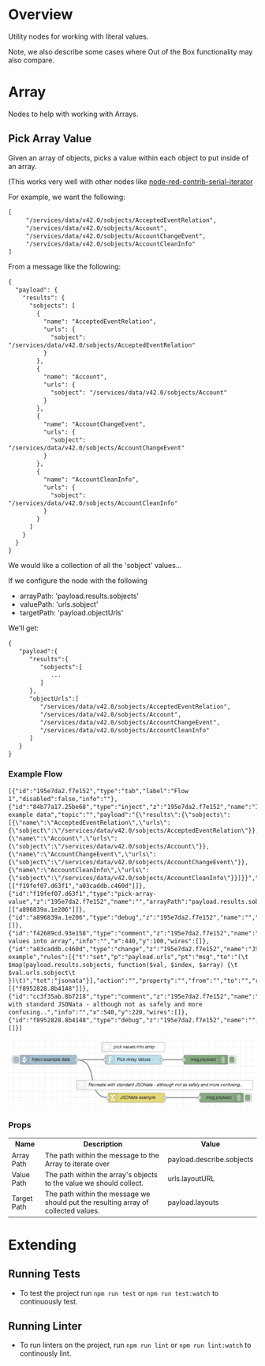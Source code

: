 # Overview

Utility nodes for working with literal values.

Note, we also describe some cases where Out of the Box functionality may also compare.

# Array

Nodes to help with working with Arrays.

## Pick Array Value

Given an array of objects, picks a value within each object to put inside of an array.

(This works very well with other nodes like [node-red-contrib-serial-iterator](https://flows.nodered.org/node/node-red-contrib-serial-iterator)

For example, we want the following:

	[
		 "/services/data/v42.0/sobjects/AcceptedEventRelation",
		 "/services/data/v42.0/sobjects/Account",
		 "/services/data/v42.0/sobjects/AccountChangeEvent",
		 "/services/data/v42.0/sobjects/AccountCleanInfo"
	]

From a message like the following:

	{
	  "payload": {
		"results": {
		  "sobjects": [
			{
			  "name": "AcceptedEventRelation",
			  "urls": {
				"sobject": "/services/data/v42.0/sobjects/AcceptedEventRelation"
			  }
			},
			{
			  "name": "Account",
			  "urls": {
				"sobject": "/services/data/v42.0/sobjects/Account"
			  }
			},
			{
			  "name": "AccountChangeEvent",
			  "urls": {
				"sobject": "/services/data/v42.0/sobjects/AccountChangeEvent"
			  }
			},
			{
			  "name": "AccountCleanInfo",
			  "urls": {
				"sobject": "/services/data/v42.0/sobjects/AccountCleanInfo"
			  }
			}
		  ]
		}
	  }
	}

We would like a collection of all the 'sobject' values...

If we configure the node with the following

* arrayPath: 'payload.results.sobjects'
* valuePath: 'urls.sobject'
* targetPath: 'payload.objectUrls'

We'll get:

	{
	   "payload":{
		  "results":{
			 "sobjects":[
				...
			 ]
		  },
		  "objectUrls":[
			 "/services/data/v42.0/sobjects/AcceptedEventRelation",
			 "/services/data/v42.0/sobjects/Account",
			 "/services/data/v42.0/sobjects/AccountChangeEvent",
			 "/services/data/v42.0/sobjects/AccountCleanInfo"
		  ]
	   }
	}

### Example Flow

	[{"id":"195e7da2.f7e152","type":"tab","label":"Flow 1","disabled":false,"info":""},{"id":"84b77a17.25be68","type":"inject","z":"195e7da2.f7e152","name":"Inject example data","topic":"","payload":"{\"results\":{\"sobjects\":[{\"name\":\"AcceptedEventRelation\",\"urls\":{\"sobject\":\"/services/data/v42.0/sobjects/AcceptedEventRelation\"}},{\"name\":\"Account\",\"urls\":{\"sobject\":\"/services/data/v42.0/sobjects/Account\"}},{\"name\":\"AccountChangeEvent\",\"urls\":{\"sobject\":\"/services/data/v42.0/sobjects/AccountChangeEvent\"}},{\"name\":\"AccountCleanInfo\",\"urls\":{\"sobject\":\"/services/data/v42.0/sobjects/AccountCleanInfo\"}}]}}","payloadType":"json","repeat":"","crontab":"","once":false,"onceDelay":0.1,"x":170,"y":140,"wires":[["f19fef07.d63f1","a03caddb.c460d"]]},{"id":"f19fef07.d63f1","type":"pick-array-value","z":"195e7da2.f7e152","name":"","arrayPath":"payload.results.sobjects","valuePath":"urls.sobject","targetPath":"payload.urls","x":440,"y":140,"wires":[["a896839a.1e206"]]},{"id":"a896839a.1e206","type":"debug","z":"195e7da2.f7e152","name":"","active":true,"tosidebar":true,"console":false,"tostatus":false,"complete":"false","x":670,"y":140,"wires":[]},{"id":"f42689cd.93e158","type":"comment","z":"195e7da2.f7e152","name":"pick values into array","info":"","x":440,"y":100,"wires":[]},{"id":"a03caddb.c460d","type":"change","z":"195e7da2.f7e152","name":"JSONata example","rules":[{"t":"set","p":"payload.urls","pt":"msg","to":"(\t    $map(payload.results.sobjects, function($val, $index, $array) {\t       $val.urls.sobject\t    })\t)","tot":"jsonata"}],"action":"","property":"","from":"","to":"","reg":false,"x":450,"y":260,"wires":[["f8952828.8b4148"]]},{"id":"cc3f35ab.8b7218","type":"comment","z":"195e7da2.f7e152","name":"Recreate with standard JSONata - although not as safely and more confusing..","info":"","x":540,"y":220,"wires":[]},{"id":"f8952828.8b4148","type":"debug","z":"195e7da2.f7e152","name":"","active":true,"tosidebar":true,"console":false,"tostatus":false,"complete":"false","x":720,"y":260,"wires":[]}]
	
![Screenshot](docs/images/PickArrayValue.png)

### Props

<table>
	<tr>
		<th>Name</th>
		<th>Description</th>
		<th>Value</th>
	</tr>
	<tr>
		<td>Array Path</td>
		<td>The path within the message to the Array to iterate over</td>
		<td>payload.describe.sobjects</td>
	</tr>
	<tr>
		<td>Value Path</td>
		<td>The path within the array's objects to the value we should collect.</td>
		<td>urls.layoutURL</td>
	</tr>
	<tr>
		<td>Target Path</td>
		<td>The path within the message we should put the resulting array of collected values.</td>
		<td>payload.layouts</td>
	</tr>
</table>

# Extending

## Running Tests
* To test the project run `npm run test` or `npm run test:watch` to continuously test.

## Running Linter
* To run linters on the project, run `npm run lint` or `npm run lint:watch` to continously lint.
